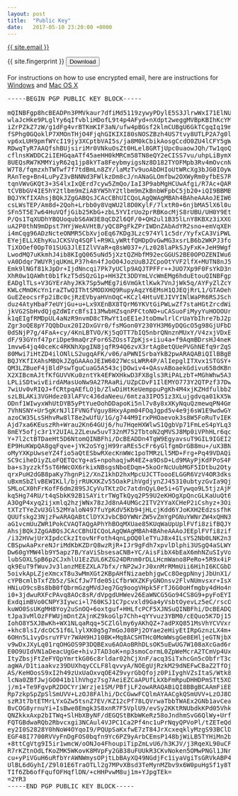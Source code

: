 ```yaml
---
layout: post
title:  "Public Key"
date:   2017-05-10 23:20:00 +0000
---
```


<a href="mailto:{{ site.email }}"> {{ site.email }}</a>
<br>
<div class="pgpkey-fingerprint"> {{ site.fingerprint }}
  <form style="display: inline;" method="get" action="/img/Alex Nackenoff anackenoff@gmail.com (0xD672C2D6) pub.asc">
  <button type="submit">Download</button>
  </form>
</div>
<br>
For instructions on how to use encrypted email, here are instructions for <a href="https://ssd.eff.org/en/module/how-use-pgp-windows">Windows</a> and <a href="https://ssd.eff.org/en/module/how-use-pgp-mac-os-x">Mac OS X</a>
<br>


<!--<object type="text/html" data="/img/publickey.txt" width="100%" height="1600px"> </object>-->


<pre><div class="pgpkey">-----BEGIN PGP PUBLIC KEY BLOCK-----

mQINBFgp8hcBEADPn3PMVkaur7dfiMd5119zywyPDylE5S3JlrwWxI71ElNUxdzR
wlaJcHke9PLglYy6qIfvbliHDofL9t4p4AFyd+nXdpt2weggMVBpKBIhKcYMPRMk
iZrPZkZ7zW/g1dFg4vrBTKmKIF3aN/ufw4pBGsf2klmCUBgU6GkTCgqIq19mxb3P
fSPhg0GQoklP7XMOnTHjO4FjqhGIKIXI80sNOSZBzh4US7tvy8UTLP2A7g0leOw5
vp6xLUH9pmfWYcI19jy3XCptbVAI5s/ja8M0kCbikAosgCcdO0ZU4lCFY5gWrbL7
RDwqTyR7AAQfshBUjsiriMr0VNkuOsZt0HLel8GRTjUpc0uaowJQh/Tw1qoQymsS
cflnsKWDDC2iIEHGqaATf45aeHH0kMRCm58TN8eQY2eCISS7vu/uhpLiBymX8Wuf
8UEQsRW7KMMYiyR62q1jp8kYTa8FeybmyigsNz8D182TYOFMpb3Rv4mOvcnNRB7x
W7T8/fqmzxhTWTwf7f7tdBmLn8ZY/laMzTv9uoAbDHIoUtWRcXg3bJG0IOyWBbTw
RAnTeg+Bn4LuPyZ3vBNNNd3FWlkzDm8cJ/nANaGLOmfbw2OXWyRm0yfbES7Rld0T
tqnVWvGKQt3+3S4lxIxQErd7cyw5ZmQo/IaI3P9abMgHCUwAfgi/R7Ac+QARAQAB
tCVBbGV4IE5hY2tlbm9mZiA8YW5hY2tlbm9mZkBnbWFpbC5jb20+iQI9BBMBCAAn
BQJYKfIXAhsjBQkJZgGABQsJCAcCBhUICQoLAgQWAgMBAh4BAheAAAoJEIW6027W
csLWsTEP/Am8d+2Qoh+Lrbb0y8VqWU2l8D0KylF/7lxtR0+6njbMA5lX6l0u//iR
SFn5T5E7w64HuVQfjGib25KbG+zbL5YVIrUo2prRBKocMjS8rUBU/UH0Y9Et8VKE
P/Qs1TqXUDhYBQUoqubS6AW3E8qCDZl6QF/0+QH2ul1B35lLnY8KBXz3iXXGgLDD
uA2P0thN9mDpst7HYjWeAVHtB/yQC8PgFkZPrIWDnZAbAdYR2sno+emVqXEH61kB
i4mCqg96ADzNcteONMR5CbXvjoEq67KDg3Lzc974Yl1c5dr/YyfxCA3ViPWLY9vw
EYejELLXEhyKuJCKSVq4SQFl+R9KLyWRtfQHDpOvGwMG3xsrLB6b2WKPJ3foWc3e
TiXOOef0OpT01SUG3JlEIZlVVaR+q8sW037+/Lz028laPkSJyFxK+JeH9WgfME4/
LwodMQ7uKkmhJ4ib8KIgQ065uNd5jXztQZHbfM92ecGGUS2BE0OPOZENIWu6kwHf
vA0Ddqr7WUYRjqUKmLP37h4n4fJoO04JozUuBJZCpoOtYVF2lfX+MUTN8nJ5xtSi
Emk9lNGf81kJpDr+IjdNncqi7Pk7yUClp9AQJTPFFr++JUO7Xp9F0FsYkD3nqrqo
XhR0w1QAWht0b1fkzT5dSQzG1p+HH3Zt3DDYmLVcWmEMg6hduEtouQINBFgp8hcB
EADglTLs+V3GYErAhyJKk7Sp5wMEg7i6VmGktlKwk7VnJjWk5q/AYFyZlZcYZItX
KWLcMmOKcYn1raZTwQIThtSMODXHQ9RupyAqzY6EMsH1QJEQjRrL1/GTAOeh5Xzl
GuEZeocsrFp2iBc0cjRzEVbyaHVnOqC+KCzl4HtuVEJIVYINlWaPR6RSJSchiIVe
duz4AtyHbaF7eUYjGu+u+Lx9XEnBX8TQrM6YKVtGiPWLwZf7staHGtZrcdWiPJni
jkVG2SbHvdQjgZdWIrcBfsI13MwbHZsqnPFCtoNO+uCASuoFiMyyYuHOOOUrNlk0
k1qEIgfRMDpUL4aNzR9nvmD8cTRwYt1oEE1eJtoDmwlrlCrUaYbIhre7bJ2pNYzl
Zgr3oQE8pY7QQbDux20I2DxGVr0/fsMGon0Y230YH3M6yDQGcO5g98GjUFbDLJdA
0dSNjP7g/4FaA+cy/4KnLBTVO/Kj5qOTT7bIQ5nbrQNnznMUxY/V4zxjVDxE/xgd
dF/93GYnf47priDpe9maQrzFor6SZOssTZpKjs+iiu4a+f9AqmBDrsHJ4neKKcI8
1mvw64jq40ceKc4RKNhXpgIN8jqfR94Q6zvX3rtAg8etQUePVGhNEfq9rZqSyFVX
80Mwi7iHtZD4ilONlLS2ugqAFK/v06/aPWNISrbaYkB2pwARAQABiQIlBBgBCAAP
BQJYKfIXAhsMBQkJZgGAAAoJEIW6027WcsLWRR4P/AlIepglITXvx1STGSY+mrb9
QM3LZBueF4jBldPswTguCuaG5A543cjDOwiv4+QAsvABoaekGdivu658dKBnUaKS
X2XIBcmAJtfKfGUVVKu0zntYk4EFWXHkwD3FX8gls3RiPALzbT+MGhWhw5A36KlW
LPLiSDtwivEirdAMasUoNw9A27RAaRi/UZpCDvF1IlEMYO773Y2QTPzf37DwiMD8
7wiUv0vRIQJ+fCRtpqAEfLOjb/ZlwDiHtKeUemppuPgKh4M4xjKZHdfulbbZ2BAV
szLBLAKi3VGHdez03lAFVc4J6daNeeu/6mtza3IPO51z3XLujgdvqa01kX5WDYXK
ODnf1WIwyxWhUtDYB5yPtYueOohDDapoKi5nl7v8y8xXKyNquQzmewqPN4GmYrnF
7VhNSNY+Ur5gKrNJlIFVNGfVguy8HxyApm04FOqJgpd5v4e9j6sW1E9wdwGYVkzs
azoCW35LsSHhvRw8lT8e2wUfU/1G/g744M9IrxPHOaevok3s8W5FoRuTvIEK5uFE
Ajd7xa6KEuszRh+Wrau2Kn64GUj6/hu7HqeHXWlwS1QgbVp71FmLeS4pYLq3l2QF
8mEY5ofjc3r1Y2UIAL2ZLeuw5uvT32nM752TbtoN2qMVSJ8Mp0iVPhHLr6qcTAhw
Y+7l2ctBTDaeHt5D6NtomQINBFhi/DcBEADDn4TgW9EgyavsuT9GIL9IGEI2q4FW
EP9HuKWpQA8gqFqve+jYK2oSYgjH99raREs5cFr6yGlfgmDrGB8mu+/uX3BN9rT0
oMyYXKpUwseYZ4fio5aQtESbwRXecKnWWc1poTMRzLl5MD+Frg+Pq49VDAQib070
SC9ciheDiyZLoFQETQcYg+aS+npohaqjwR4EZ+a9DsD+Ld9MAyPjKdFPoS4Frlr0
ba+s3yzzkf5sT6HWcOX6rkixNBsgsNboEDqm+5koOrNcUubMGF5IDtbu2OtyByA9
qrxPuH2dGB8paKy7hgnPi2/XnZ1khD2hxMpcUJCTToooELGGR6VzV4OR3dksOqEM
uBxmSbZlvBEWIKLl/bjrRUKXKZv55OakPihVgdjynZJ45310ubtyzGvIa9Qjl1HV
SMLoCX0hFrKofF6dm289SJCyVuTKtzOc7atdnQyL0e5i+GTywqo9L5tjzAjMqfOp
kq5Hg74RU/t4qSbkK92B1SAYitrTWgTkQyq2P59U2eKHOgXpQncGLKaUuQt6t049
A3OgP4xyq2ijxmlq2hzjWNx78zJd8nA4UMGc2ITV2YYaXCHeP2iCshyz+3OiBLB3
tXTzTYeZvU3Gl52MYaloN497fuYpKdV5Kb94jHLcjKdd6YJoKXH2EdzssfhKJMHR
QUUfskg23NjzFwARAQABtClDYXJvbCBOYWNrZW5vZmYgPGNuYWNrZW4xQHN3YXJ0
aG1vcmUuZWR1PokCVAQTAQgAPhYhBOqMXUae85KUqWaUpUplFVfi8zifBQJYYvw3
AhsjBQkJZgGABQsJCAcCBhUICQoLAgQWAgMBAh4BAheAAAoJEEplFVfi8zif72gP
/i32HVwjUrXIpdcCkzItovNrFoth4qnLpOQ0leTYuJ8x4ILsYS2Nb0LNK2n3ZMkR
CBSpwAaPxreNJriMdKbKZDrQ8wzRjR+IJr9gFdh7xpvlDlphi3USgQ4aSLWYV1GX
Dw60gYMW4lb9Y5apz7B/YaViSbsesaCNB+YC/AisFibX4bEaX6mhNZuSIyVovrxr
lubSOXLSpB6p2CJxhlU1EzZUL6KZG24DRnm0rDLLHcmWano8PeRo+5R9x4iPr12T
qk9EuT9fWuvJv3lanzMEEZXLA7bfx/rNP2wJrJ0xnMrRMmUii6HihI6KCGbDemHo
5oivkApLZjeXmcxT8u3wMmXGt2KBpAHfNizaebhjgwCc8OegpNnyjJbUnX1///h+
cYPBcmlbTxfZb5z/SkCfJw7Tde05iCfbrWXZKFyGNOnsv2FlvNUmvsxr+IsXwwM4
HNiuO9csBs8bB0fQbrmGzgMVdJeg7Gq9oogVHpk5FrTJ6G0oHfmgby4dHo4nrQSD
i0+3jdwuRXFcPAvq8AOc8sR/dVpgdUHWev26EaWNCG5Go94CS8G9+pyFoEYIUXYg
ExdqimBVo0CNPY3Iywci+l760KSJ1C7pcvxld9Ga4yVsbtOyevLz5eC/rscOIvfB
kuWO0SsUKgMH8Yoy2uSnOQ+6oxtguf+HHLfcPCF5XJNSuQINBFhi/DcBEADQT9fy
tJpa3vMlOzFFWUjmDntZAjnKZ9koGlp7Chh+qYYvuz3YBM0/cEQuo5K7Dj15pMEY
IohO8Y5XJBwKh+WX1NLqaRqq+5CZlGlmy6yAKhQZ+7adPXQ851MsVhYCVVxrhcGf
+khc8lsI/dcOC51f6LlylXK0g5g7mGoJ08Pj2OYae2eHiyEtIRpGznzLX4m+HCMF
6OHn5L1vyDsruYFVr7WAH9HJ10BK+Mq8ACSHTHc0MoWWsgGe8EHljeGTNjbXMequ
v9wDxJXyLq01rqOHGOS9P3DQBExu6AOAoBRhDLsOK5uEwUG7W108aXcGad6rorQi
E0O9UIdVN1aDeacUgGe+hivJTAD3oK+np3smoCormL0ZpWeMcrA2TCmVp4UxURWg
ItyZbsjFtZeFYQpYmrtkG06c8rldar02hCjXnF/acq3SiTxhcGn5cObfrT3ck8gY
agWA/D1tiaakvz39DUXhqyCCLF8lqvvyA/NOEgUjRzkM29dNEFwCBaZ2TfOj7Y2i
AS/KeHOosS9xI2h49zUxUaOxvqOE4Z9vyrGbQfojz0PiIyghVZsItaS/Wtk88wIm
lcNa0ZBfJwjGO041b1lhVhgz7sg7AeiEZCaAPUfLkXbFmRpuDHHDPmSTt5XOXQpj
j/m1+Te9FgvpR2DOCYriWrzje1SM/PBfjLF2owARAQABiQI8BBgBCAAmFiEE6oxd
Rp7zkpSpZpSlSmUVV+LzOJ8FAlhi/DcCGwwFCQlmAYAACgkQSmUVV+LzOJ8OWBAA
szR3t7btETMrLYxGZw5tsnZ7EV/KZ12cPf78LQVrwaTbbTWAEx2GNb1avCeaKdxk
BvCOG8yrnuYi+IsBwe8Emgk3S8xnR7F5VplU9/evSy2KKtRNUbdkKPd05VhkRDkc
QNZkkxAxp2bITWq+SlHbXByNF/dEGQStBKbWKeRz58oJndhmSvG6QlWy+Urfekkm
FQTGBdwaRQb2Rbvcxgi3NCAul4VJPC1Ca2Pf4nc1uPrNqyQPVoPl/tZETeQdqlBB
ey2I0S2828Y0hNoW4OYqoI9/PQUpSaKxfwE7zT84JrXcxeqklyMzgS93BClDvc6Y
EGF48I7700RVVyFnDgFOS0bqfn9Yc6PZ9yArbCEmsP148bjWiLB5TYHiMn2bHqI6
+8ttCgVtg9I5ir1wmcW/oONJo4FhoupiTipZmLvU6/h3KJV/j3RqeXL90uCFq7iG
R7rKZtnOdLfKoZMK5WKovK8MVpFy2GB38uFUUkR3CKvNoken5OMwPNGl1JNrZ0vt
cu+yPiVGuH6uRfbYrAWNWmysOPjtLbBAyXQ49NGdjFc1iyaVgiTsGRVkABP4SwV3
UlBL6dGyhI/Z9l01E6TraOTLl2g7MPvXBsd3TeMynMZbv9x6W0puHgSf1y8TXwN1
TIf6Zb6ofFqufOFHqflDN/+cHHPvwM8uj1m+YJpgTEk=
=2YR3
-----END PGP PUBLIC KEY BLOCK-----</div></pre>
